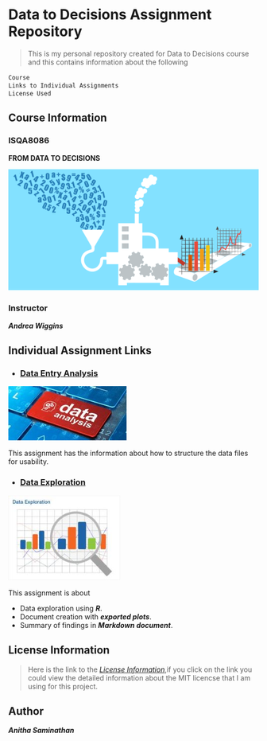 # **Data to Decisions Assignment Repository**

 >This is my personal repository created for Data to Decisions course and this contains information about the following  
 ```
 Course
 Links to Individual Assignments
 License Used  
 ```
 
## **Course Information**

### **ISQA8086**

**FROM DATA TO DECISIONS**

![image](https://github.com/anitha1987/D2D-Anitha/blob/master/D2D.png)

### **Instructor**
**_Andrea Wiggins_**

## **Individual Assignment Links**

* ### [**Data Entry Analysis**]() 

![DataAnalysis](https://github.com/anitha1987/D2D-Anitha/blob/master/Data-Analysis.jpg)

 This assignment has the information about how to structure the data files for usability.

 
* ### [**Data Exploration**]() 

![DataExploration](https://github.com/anitha1987/D2D-Anitha/blob/master/Data-Exploration.jpg)

 This assignment is about 

* Data exploration using **_R_**.
* Document creation with **_exported plots_**.
* Summary of findings in **_Markdown document_**.

 
## **License Information**

> Here is the link to the [_License Information_](https://github.com/anitha1987/D2D-Anitha/blob/master/LICENSE),if you click on the link you  could view the detailed information about the MIT licencse that I am using for this project.

## **Author**

**_Anitha Saminathan_**





